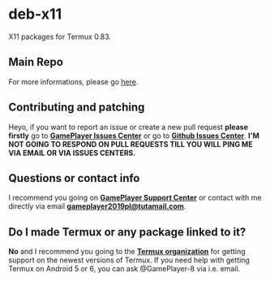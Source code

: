 # deb-x11
X11 packages for Termux 0.83.

## Main Repo
For more informations, please go [here](https://github.com/GamePlayer-PL/termux-0.83-compiles).

## Contributing and patching
Heyo, if you want to report an issue or create a new pull request **please firstly** go to **[GamePlayer Issues Center](https://gameplayer.tru.io/issues)** or go to **[Github Issues Center](https://github.com/GamePlayer-8/gameplayer-8.github.io/issues)**. **I'M NOT GOING TO RESPOND ON PULL REQUESTS TILL YOU WILL PING ME VIA EMAIL OR VIA ISSUES CENTERS.**

## Questions or contact info
I recommend you going on **[GamePlayer Support Center](https://gameplayer.tru.io/helpcenter)** or contact with me directly via email **gameplayer2019pl@tutamail.com**.

## Do I made Termux or any package linked to it?
**No** and I recommend you going to the **[Termux organization](https://github.com/termux)** for getting support on the newest versions of Termux. If you need help with getting Termux on Android 5 or 6, you can ask @GamePlayer-8 via i.e. email.

